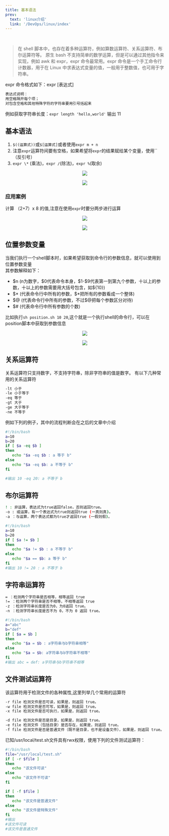 ```yaml
---
title: 基本语法
prev:
  text: 'linux介绍'
  link: '/DevOps/linux/index'
---
```


<br>

> 在 shell 脚本中，也存在着多种运算符，例如算数运算符、关系运算符、布尔运算符等。
> 原生 bash 不支持简单的数学运算，但是可以通过其他指令来实现，例如 awk 和 expr，expr 命令最常用。expr 命令是一个手工命令行计数器，用于在 Linux 中求表达式变量的值，一般用于整数值，也可用于字符串。

expr 命令格式如下：expr [表达式]

```txt
表达式说明：
用空格隔开每个项；
对包含空格和其他特殊字符的字符串要用引号括起来
```

例如获取字符串长度：`expr length 'hello,world'` 输出 11

## 基本语法

1. `$((运算式))`或`$[运算式]`或者使用`expr m + n`
2. 注意`expr`运算符间要有空格，如果希望将`expr`的结果赋给某个变量，使用``（反引号）
3. `expr \*` (乘法)，`expr /`(除法)，`expr %`(取余)
<p align='center'>
<img src="https://img2.imgtp.com/2024/05/12/HaYTBD1s.png" />
</p>
<p align='center'>
<img src="https://img2.imgtp.com/2024/05/12/O8ctb4FV.png"  />
</p>

### 应用案例

计算 （2+7）x 8 的值,注意在使用`expr`时要分两步进行运算

<p align='center'>
<img src="https://img2.imgtp.com/2024/05/12/3G1rm0FX.png"  />
</p>
<p align='center'>
<img src="https://img2.imgtp.com/2024/05/12/C6dYAvV7.png"/>
</p>

## 位置参数变量
当我们执行一个shell脚本时，如果希望获取到命令行的参数信息，就可以使用到位置参数变量<br>
其参数解释如下：
- \$n (n为数字，\$0代表命令本身，\$1-\$9代表第一到第九个参数，十以上的参数，十以上的参数需要用大括号包含，如${10})
- \$\* (代表命令行中所有的参数，$*把所有的参数看成一个整体)
- \$@ (代表命令行中所有的参数，不过$@把每个参数区分对待)
- \$# (代表命令行中所有参数的个数) 

比如执行`sh position.sh 10 20`,这个就是一个执行shell的命令行，可以在position脚本中获取到参数信息
<p align='center'>
<img src="https://img2.imgtp.com/2024/05/12/ZQPXh972.png" />
</p>
<p align='center'>
<img src="https://img2.imgtp.com/2024/05/12/3LXMRret.png"  />
</p>

## 关系运算符
关系运算符只支持数字，不支持字符串，除非字符串的值是数字。
有以下几种常用的关系运算符
```bash
-lt 小于
-le 小于等于 
-eq 等于
-gt 大于
-ge 大于等于
-ne 不等于
```
例如下列的例子，其中的流程判断会在之后的文章中介绍
```bash
#!/bin/bash
a=10
b=20
if [ $a -eq $b ]
then
   echo "$a -eq $b : a 等于 b"
else
   echo "$a -eq $b: a 不等于 b"
fi

#输出 10 -eq 20: a 不等于 b
```

## 布尔运算符
```bash
! : 非运算，表达式为true返回false，否则返回true。
-o : 或运算，有一个表达式为true则返回true (一真则真)。
-a ：与运算，两个表达式都为true才返回true (一假则假)。
```
```bash
#!/bin/bash
a=10
b=20
if [ $a != $b ]
then
   echo "$a != $b : a 不等于 b"
else
   echo "$a == $b: a 等于 b"
fi
#输出 10 != 20 : a 不等于 b
```

## 字符串运算符
```bash
= ：检测两个字符串是否相等，相等返回 true
!= ：检测两个字符串是否不相等，不相等返回 true
-z ：检测字符串长度是否为0，为0返回 true。
-n ：检测字符串长度是否不为 0，不为 0 返回 true。
```
```bash
#!/bin/bash
a="abc"
b="def"
if [ $a = $b ]
then
   echo "$a = $b : a字符串与b字符串相等"
else
   echo "$a = $b: a字符串与b字符串不相等"
fi
#输出 abc = def: a字符串与b字符串不相等
```

## 文件测试运算符
该运算符用于检测文件的各种属性,这里列举几个常用的运算符
```bash
-r file	检测文件是否可读，如果是，则返回 true。
-w file	检测文件是否可写，如果是，则返回 true。
-x file	检测文件是否可执行，如果是，则返回 true。

-d file	检测文件是否是目录，如果是，则返回 true。
-e file	检测文件（包括目录）是否存在，如果是，则返回 true。
-f file	检测文件是否是普通文件（既不是目录，也不是设备文件），如果是，则返回 true。
```
已知/usr/local/test.sh文件具有rwx权限，使用下列的文件测试运算符：
```bash
#!/bin/bash
file="/usr/local/test.sh"
if [ -r $file ]
then
   echo "该文件可读"
else
   echo "该文件不可读"
fi

if [ -f $file ]
then
   echo "该文件是普通文件"
else
   echo "该文件是特殊文件"
fi
#输出 
#该文件可读
#该文件是普通文件
```
